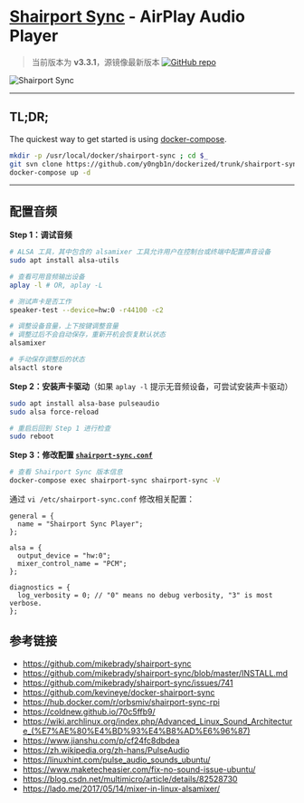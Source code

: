 # [Shairport Sync](https://github.com/mikebrady/shairport-sync) - AirPlay Audio Player

> 当前版本为 **v3.3.1**，源镜像最新版本 [![GitHub repo](https://flat.badgen.net/github/release/mikebrady/shairport-sync?icon=github&label=mikebrady/shairport-sync)](https://github.com/mikebrady/shairport-sync)

![Shairport Sync](https://i.loli.net/2019/06/19/5d0a3a7f6738239207.jpg)

---

## TL;DR;

The quickest way to get started is using [docker-compose](https://docs.docker.com/compose/).

```bash
mkdir -p /usr/local/docker/shairport-sync ; cd $_
git svn clone https://github.com/y0ngb1n/dockerized/trunk/shairport-sync .
docker-compose up -d
```

---

## 配置音频

**Step 1：调试音频**

```bash
# ALSA 工具，其中包含的 alsamixer 工具允许用户在控制台或终端中配置声音设备
sudo apt install alsa-utils

# 查看可用音频输出设备
aplay -l # OR, aplay -L

# 测试声卡是否工作
speaker-test --device=hw:0 -r44100 -c2

# 调整设备音量，上下按键调整音量
# 调整过后不会自动保存，重新开机会恢复默认状态
alsamixer

# 手动保存调整后的状态
alsactl store
```

**Step 2：安装声卡驱动**（如果 `aplay -l` 提示无音频设备，可尝试安装声卡驱动）

```bash
sudo apt install alsa-base pulseaudio
sudo alsa force-reload

# 重启后回到 Step 1 进行检查
sudo reboot
```

**Step 3：修改配置 [`shairport-sync.conf`](https://github.com/mikebrady/shairport-sync/blob/master/README.md#configuring-shairport-sync)**

```bash
# 查看 Shairport Sync 版本信息
docker-compose exec shairport-sync shairport-sync -V
```

通过 `vi /etc/shairport-sync.conf` 修改相关配置：

```
general = {
  name = "Shairport Sync Player";
};

alsa = {
  output_device = "hw:0";
  mixer_control_name = "PCM";
};

diagnostics = {
  log_verbosity = 0; // "0" means no debug verbosity, "3" is most verbose.
};
```

## 参考链接

+ https://github.com/mikebrady/shairport-sync
+ https://github.com/mikebrady/shairport-sync/blob/master/INSTALL.md
+ https://github.com/mikebrady/shairport-sync/issues/741
+ https://github.com/kevineye/docker-shairport-sync
+ https://hub.docker.com/r/orbsmiv/shairport-sync-rpi
+ https://coldnew.github.io/70c5ffb9/
+ https://wiki.archlinux.org/index.php/Advanced_Linux_Sound_Architecture_(%E7%AE%80%E4%BD%93%E4%B8%AD%E6%96%87)
+ https://www.jianshu.com/p/cf24fc8dbdea
+ https://zh.wikipedia.org/zh-hans/PulseAudio
+ https://linuxhint.com/pulse_audio_sounds_ubuntu/
+ https://www.maketecheasier.com/fix-no-sound-issue-ubuntu/
+ https://blog.csdn.net/multimicro/article/details/82528730
+ https://lado.me/2017/05/14/mixer-in-linux-alsamixer/
